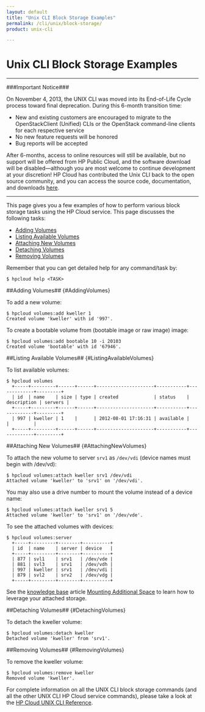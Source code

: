 ```yaml
---
layout: default
title: "Unix CLI Block Storage Examples"
permalink: /cli/unix/block-storage/
product: unix-cli

---
```

# Unix CLI Block Storage Examples

___________________

###Important Notice###

On November 4, 2013, the UNIX CLI was moved into its End-of-Life Cycle process toward final deprecation. During this 6-month transition time:

* New and existing customers are encouraged to migrate to the OpenStackClient (Unified) CLIs or the OpenStack command-line clients for each respective service
* No new feature requests will be honored
* Bug reports will be accepted

After 6-months, access to online resources will still be available, but no support will be offered from HP Public Cloud, and the software download will be disabled—although you are most welcome to continue development at your discretion! HP Cloud has contributed the Unix CLI back to the open source community, and you can access the source code, documentation, and downloads [here](https://github.com/hpcloud/unix_cli).

_________________________________________

This page gives you a few examples of how to perform various block storage tasks using the HP Cloud service.  This page discusses the following tasks:

* [Adding Volumes](#AddingVolumes)
* [Listing Available Volumes](#ListingAvailableVolumes)
* [Attaching New Volumes](#AttachingNewVolumes)
* [Detaching Volumes](#DetachingVolumes)
* [Removing Volumes](#RemovingVolumes)

Remember that you can get detailed help for any command/task by:

    $ hpcloud help <TASK>

##Adding Volumes## {#AddingVolumes}

To add a new volume:

    $ hpcloud volumes:add kweller 1
    Created volume 'kweller' with id '997'.

To create a bootable volume from (bootable image or raw image) image:

    $ hpcloud volumes:add bootable 10 -i 20103
    Created volume 'bootable' with id '67946'.

##Listing Available Volumes## {#ListingAvailableVolumes}

To list available volumes:

    $ hpcloud volumes
      +-----+---------+------+------+---------------------+-----------+-------------+---------+
      | id  | name    | size | type | created             | status    | description | servers |
      +-----+---------+------+------+---------------------+-----------+-------------+---------+
      | 997 | kweller | 1    |      | 2012-08-01 17:16:31 | available |             |         |
      +-----+---------+------+------+---------------------+-----------+-------------+---------+

##Attaching New Volumes## {#AttachingNewVolumes}

To attach the new volume to server `srv1` as `/dev/vdi` (device names must begin with /dev/vd):

    $ hpcloud volumes:attach kweller srv1 /dev/vdi
    Attached volume 'kweller' to 'srv1' on '/dev/vdi'.

You may also use a drive number to mount the volume instead of a device name:

    $ hpcloud volumes:attach kweller srv1 5
    Attached volume 'kweller' to 'srv1' on '/dev/vde'.

To see the attached volumes with devices:

    $ hpcloud volumes:server
      +-----+---------+--------+----------+
      | id  | name    | server | device   |
      +-----+---------+--------+----------+
      | 877 | svl1    | srv1   | /dev/vde |
      | 881 | svl3    | srv1   | /dev/vdh |
      | 997 | kweller | srv1   | /dev/vdi |
      | 879 | svl2    | srv2   | /dev/vdg |
      +-----+---------+--------+----------+

See the [knowledge base](https://community.hpcloud.com/knowledge-base) article [Mounting Additional Space](https://community.hpcloud.com/article/mounting-additional-space) to learn how to leverage your attached storage.

##Detaching Volumes## {#DetachingVolumes}

To detach the kweller volume:

    $ hpcloud volumes:detach kweller
    Detached volume 'kweller' from 'srv1'.

##Removing Volumes## {#RemovingVolumes}

To remove the kweller volume:

    $ hpcloud volumes:remove kweller
    Removed volume 'kweller'.

For complete information on all the UNIX CLI block storage commands (and all the other UNIX CLI HP Cloud service commands), please take a look at the [HP Cloud UNIX CLI Reference](/cli/unix/reference).
